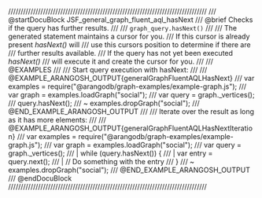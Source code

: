 ////////////////////////////////////////////////////////////////////////////////
/// @startDocuBlock JSF_general_graph_fluent_aql_hasNext
/// @brief Checks if the query has further results.
///
/// `graph_query.hasNext()`
///
/// The generated statement maintains a cursor for you.
/// If this cursor is already present *hasNext()* will
/// use this cursors position to determine if there are
/// further results available.
/// If the query has not yet been executed *hasNext()*
/// will execute it and create the cursor for you.
///
/// @EXAMPLES
///
/// Start query execution with hasNext:
///
/// @EXAMPLE_ARANGOSH_OUTPUT{generalGraphFluentAQLHasNext}
///   var examples = require("@arangodb/graph-examples/example-graph.js");
///   var graph = examples.loadGraph("social");
///   var query = graph._vertices();
///   query.hasNext();
/// ~ examples.dropGraph("social");
/// @END_EXAMPLE_ARANGOSH_OUTPUT
///
/// Iterate over the result as long as it has more elements:
///
/// @EXAMPLE_ARANGOSH_OUTPUT{generalGraphFluentAQLHasNextIteration}
///   var examples = require("@arangodb/graph-examples/example-graph.js");
///   var graph = examples.loadGraph("social");
///   var query = graph._vertices();
/// | while (query.hasNext()) {
/// |   var entry = query.next();
/// |   // Do something with the entry
///   }
/// ~ examples.dropGraph("social");
/// @END_EXAMPLE_ARANGOSH_OUTPUT
/// @endDocuBlock
////////////////////////////////////////////////////////////////////////////////